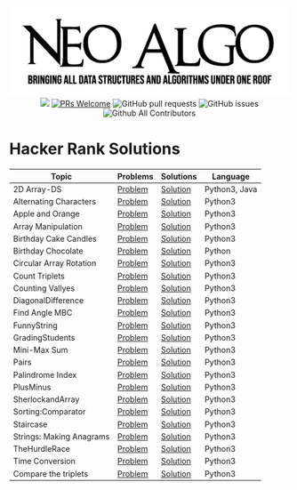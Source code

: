 <p align="center">
    <img src="../../img/neo_algo.png"><br>
    <img src="https://img.shields.io/github/license/tesseractcoding/neoalgo?style=flat">
    <a href="http://makeapullrequest.com" target="_blank"><img src="https://img.shields.io/badge/PRs-welcome-brightgreen.svg?style=flat" alt="PRs Welcome"></a>
    <img alt="GitHub pull requests" src="https://img.shields.io/github/issues-pr/tesseractcoding/neoalgo">
    <img alt="GitHub issues" src="https://img.shields.io/github/issues/tesseractcoding/neoalgo">
    <img alt="Github All Contributors" src="https://img.shields.io/github/all-contributors/tesseractcoding/neoalgo">
</p>

# Hacker Rank Solutions

| Topic                    | Problems                                                                                                                                           | Solutions                              | Language |
| ------------------------ | -------------------------------------------------------------------------------------------------------------------------------------------------- | -------------------------------------- | -------- |
| 2D Array-DS              | [Problem](https://www.hackerrank.com/challenges/2d-array?h_l=interview&playlist_slugs%5B%5D=interview-preparation-kit&playlist_slugs%5B%5D=arrays) | [Solution](2D_Array.py)                | Python3, Java  |
| Alternating Characters   | [Problem](https://www.hackerrank.com/challenges/alternating-characters)                                                                            | [Solution](AlternatingCharacters.py)   | Python3  |
| Apple and Orange         | [Problem](https://www.hackerrank.com/challenges/apple-and-orange)                                                                                  | [Solution](AppleandOrange.py)          | Python3  |
| Array Manipulation       | [Problem](https://www.hackerrank.com/challenges/crush)                                                                                             | [Solution](Array_Manipulation.py)      | Python3  |
| Birthday Cake Candles    | [Problem](https://www.hackerrank.com/challenges/birthday-cake-candles)                                                                             | [Solution](BirthdayCakeCandles.py)     | Python3  |
| Birthday Chocolate       | [Problem](https://www.hackerrank.com/challenges/the-birthday-bar/problem)                                                                          | [Solution](BirthdayChocolate.py)       | Python   |
| Circular Array Rotation  | [Problem](https://www.hackerrank.com/challenges/circular-array-rotation/problem)                                                                                  | [Solution](Circular_Array_Rotation.py)           | Python3  | 
| Count Triplets           | [Problem](https://www.hackerrank.com/challenges/count-triplets-1)                                                                                  | [Solution](CountTriplets.py)           | Python3  |
| Counting Vallyes         | [Problem](https://www.hackerrank.com/challenges/counting-valleys/problem)                                                                          | [Solution](Counting_Valleys.py)        | Python3  |
| DiagonalDifference       | [Problem](https://www.hackerrank.com/challenges/diagonal-difference)                                                                               | [Solution](DiagonalDifference.py)      | Python3  |
| Find Angle MBC       | [Problem](https://www.hackerrank.com/challenges/find-angle/problem)                                                                               | [Solution](Find_Angle_MBS.py)      | Python3  |
| FunnyString              | [Problem](https://www.hackerrank.com/challenges/funny-string/problem)                                                                              | [Solution](FunnyString.py)             | Python3  |
| GradingStudents          | [Problem](https://www.hackerrank.com/challenges/grading/problem)                                                                                   | [Solution](GradingStudents.py)         | Python3  |
| Mini-Max Sum             | [Problem](https://www.hackerrank.com/challenges/mini-max-sum)                                                                                      | [Solution](Mini-MaxSum.py)             | Python3  |
| Pairs                    | [Problem](https://www.hackerrank.com/challenges/pairs)                                                                                             | [Solution](Pairs.py)                   | Python3  |
| Palindrome Index         | [Problem](https://www.hackerrank.com/challenges/palindrome-index/problem)                                                                          | [Solution](Pallindrome_Index.py)       | Python3  |
| PlusMinus                | [Problem](https://www.hackerrank.com/challenges/plus-minus)                                                                                        | [Solution](PlusMinus.py)               | Python3  |
| SherlockandArray         | [Problem](https://www.hackerrank.com/challenges/sherlock-and-array)                                                                                | [Solution](SherlockandArray.py)        | Python3  |
| Sorting:Comparator       | [Problem](https://www.hackerrank.com/challenges/ctci-comparator-sorting)                                                                           | [Solution](SortingComparator.py)       | Python3  |
| Staircase                | [Problem]()                                                                                                                                        | [Solution](Staircase.py)               | Python3  |
| Strings: Making Anagrams | [Problem](https://www.hackerrank.com/challenges/ctci-making-anagrams/problem)                                                                      | [Solution](Strings_Making_Anagrams.py) | Python3  |
| TheHurdleRace            | [Problem](https://www.hackerrank.com/challenges/the-hurdle-race/problem)                                                                           | [Solution](TheHurdleRace.py)           | Python3  |
| Time Conversion          | [Problem](https://www.hackerrank.com/challenges/time-conversion)                                                                                   | [Solution](TimeConversion.py)          | Python3  |
| Compare the triplets     | [Problem](hackerrank.com/challenges/compare-the-triplets/problem)                                                                                  | [Solution](Compare_the_Triplets.py)    | Python3  |
